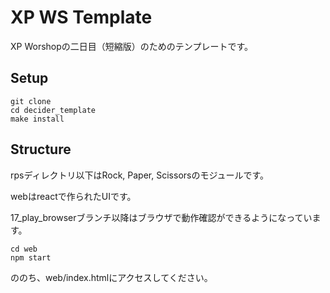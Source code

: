 # XP WS Template

XP Worshopの二日目（短縮版）のためのテンプレートです。


## Setup

```
git clone
cd decider_template
make install
```


## Structure

rpsディレクトリ以下はRock, Paper, Scissorsのモジュールです。

webはreactで作られたUIです。

17_play_browserブランチ以降はブラウザで動作確認ができるようになっています。

```
cd web
npm start
```
ののち、web/index.htmlにアクセスしてください。